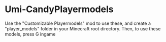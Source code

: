 # Umi-CandyPlayermodels

Use the "Customizable Playermodels" mod to use these, and create a "player_models" folder in your Minecraft root directory. Then, to use these models, press G ingame
